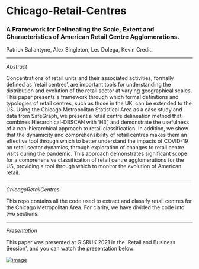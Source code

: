 # Chicago-Retail-Centres

### A Framework for Delineating the Scale, Extent and Characteristics of American Retail Centre Agglomerations.
Patrick Ballantyne, Alex Singleton, Les Dolega, Kevin Credit.

---

*Abstract*

Concentrations of retail units and their associated activities, formally defined as ‘retail centres’, are important tools for understanding the distribution and evolution of the retail sector at varying geographical scales. This paper presents a framework through which formal definitions and typologies of retail centres, such as those in the UK, can be extended to the US. Using the Chicago Metropolitan Statistical Area as a case study and data from SafeGraph, we present a retail centre delineation method that combines Hierarchical-DBSCAN with ‘H3’, and demonstrate the usefulness of a non-hierarchical approach to retail classification. In addition, we show that the dynamicity and comprehensibility of retail centres makes them an effective tool through which to better understand the impacts of COVID-19 on retail sector dynamics, through exploration of changes to retail centre visits during the pandemic. This approach demonstrates significant scope for a comprehensive classification of retail centre agglomerations for the US, providing a tool through which to monitor the evolution of American retail. 

---

*ChicagoRetailCentres*

This repo contains all the code used to extract and classify retail centres for the Chicago Metropolitan Area. For clarity, we have divided the code into two sections:

---

*Presentation*

This paper was presented at GISRUK 2021 in the 'Retail and Business Session', and you can watch the presentation below: 

[![image](https://user-images.githubusercontent.com/43341895/119144938-130a1300-ba41-11eb-99d8-b6f2f23af03b.png)](https://www.youtube.com/watch?v=ZyFcNIUWXJM&t=512s)


